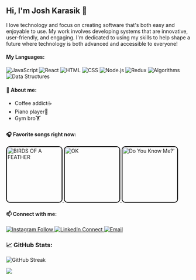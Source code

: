   ## Hi, I'm Josh Karasik 👋

I love technology and focus on creating software that's both easy and enjoyable to use. My work involves developing systems that are innovative, user-friendly, and engaging. I'm dedicated to using my skills to help shape a future where technology is both advanced and accessible to everyone!

#### My Languages:
![JavaScript](https://img.shields.io/badge/JavaScript-323330?style=for-the-badge&logo=javascript&logoColor=F7DF1E)
![React](https://img.shields.io/badge/React-20232A?style=for-the-badge&logo=react&logoColor=61DAFB)
![HTML](https://img.shields.io/badge/HTML5-E34F26?style=for-the-badge&logo=html5&logoColor=white)
![CSS](https://img.shields.io/badge/CSS3-1572B6?style=for-the-badge&logo=css3&logoColor=white)
![Node.js](https://img.shields.io/badge/Node.js-339933?style=for-the-badge&logo=nodedotjs&logoColor=white)
![Redux](https://img.shields.io/badge/Redux-764ABC?style=for-the-badge&logo=redux&logoColor=white)
![Algorithms](https://img.shields.io/badge/Algorithms-4CAF50?style=for-the-badge&logo=code&logoColor=white)
![Data Structures](https://img.shields.io/badge/Data_Structures-4CAF50?style=for-the-badge&logo=code&logoColor=white)

#### 🚀 About me:
* Coffee addict☕️
* Piano player🎹
* Gym bro🏋️

#### 🎧 Favorite songs right now:
<a href="https://open.spotify.com/track/6dOtVTDdiauQNBQEDOtlAB?si=2bea7530dea84838" target="_blank">
  <img src="https://github.com/joshuakarasik/joshuakarasik/assets/150744888/92efda49-b69a-4139-b71e-42ad26cb1ff7" width="150" height="150" alt="BIRDS OF A FEATHER" style="border: 2px solid #000000; border-radius: 10px;"/>
</a>

<a href="https://open.spotify.com/track/6zxc5ou4H2gxJwCF76hzvV?si=4ed57700a0404751" target="_blank">
  <img src="https://github.com/joshuakarasik/joshuakarasik/assets/150744888/70af8af9-abe3-407a-b1d7-774314686708" width="150" height="150" alt="OK" style="border: 2px solid #000000; border-radius: 10px;"/>
</a>

<a href="https://open.spotify.com/track/7BgGj9choLPeJJOflkaAhB?si=37ff4cb60bf84b02" target="_blank">
  <img src="https://github.com/joshuakarasik/joshuakarasik/assets/150744888/41dc94d4-bac0-40bd-8388-06dbf91b55f1" width="150" height="150" alt="Do You Know Me?'" style="border: 2px solid #000000; border-radius: 10px;"/>
</a>



#### 📫 Connect with me:
<p>
 <a href="https://instagram.com/josh.karasik" target="_blank">
  <img alt="Instagram Follow" src="https://img.shields.io/badge/Instagram-black?style=flat-square&logo=instagram&logoColor=orange">
</a>
  <a href="https://linkedin.com/in/joshuakarasik" target="_blank">
    <img alt="LinkedIn Connect" src="https://img.shields.io/badge/LinkedIn-Connect-black?style=flat-square&logo=linkedin">
  </a>
  <a href="mailto:joshuakarasik@gmail.com" target="_blank">
    <img alt="Email" src="https://img.shields.io/badge/Email-Me-black?style=flat-square&logo=gmail&color=orange">
  </a>
</p>

### 📈 GitHub Stats:
![GitHub Streak](https://github-readme-streak-stats.herokuapp.com/?user=joshuakarasik&theme=radical)





![](https://komarev.com/ghpvc/?username=jioshuakarasik&color=blue)



<!--
**joshuakarasik/joshuakarasik** is a ✨ _special_ ✨ repository because its `README.md` (this file) appears on your GitHub profile.

Here are some ideas to get you started:

- 🔭 I’m currently working on ...
- 🌱 I’m currently learning ...
- 👯 I’m looking to collaborate on ...
- 🤔 I’m looking for help with ...
- 💬 Ask me about ...
- 📫 How to reach me: ...
- 😄 Pronouns: ...
- ⚡ Fun fact: ...
-->
